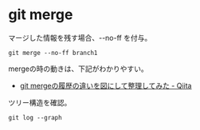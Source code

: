 
# git merge

マージした情報を残す場合、--no-ff を付与。

```
git merge --no-ff branch1
```

mergeの時の動きは、下記がわかりやすい。
* [git mergeの履歴の違いを図にして整理してみた - Qiita](http://qiita.com/digdagdag/items/f8fc75edbe258ef32c98 "git mergeの履歴の違いを図にして整理してみた - Qiita")

ツリー構造を確認。
```
git log --graph
```

